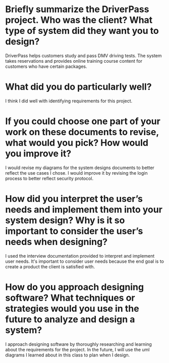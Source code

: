 # Briefly summarize the DriverPass project. Who was the client? What type of system did they want you to design?
DriverPass helps customers study and pass DMV driving tests. The system takes reservations and provides online training course content for customers who have certain packages.
# What did you do particularly well?
I think I did well with identifying requirements for this project.
# If you could choose one part of your work on these documents to revise, what would you pick? How would you improve it?
I would revise my diagrams for the system designs documents to better reflect the use cases I chose. I would improve it by revising the login process to better reflect security protocol.
# How did you interpret the user’s needs and implement them into your system design? Why is it so important to consider the user’s needs when designing?
I used the interview documentation provided to interpret and implement user needs. It's important to consider user needs because the end goal is to create a product the client is satisfied with. 
# How do you approach designing software? What techniques or strategies would you use in the future to analyze and design a system?
I approach designing software by thoroughly researching and learning about the requirements for the project. In the future, I will use the uml diagrams I learned about in this class to plan when I design. 
